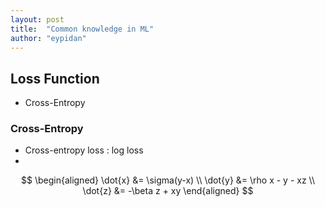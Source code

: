 ```yaml
---
layout: post
title:  "Common knowledge in ML"
author: "eypidan"
---
```


## Loss Function
- Cross-Entropy

### Cross-Entropy

- Cross-entropy loss : log loss
- 

$$
\begin{aligned} \dot{x} &= \sigma(y-x) \\ 
\dot{y} &= \rho x - y - xz \\ 
\dot{z} &= -\beta z + xy \end{aligned}
$$

